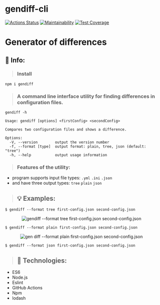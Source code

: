 # gendiff-cli

[![Actions Status](https://github.com/voitd/frontend-project-lvl2/workflows/GenDiff%20CI/badge.svg)](https://github.com/voitd/frontend-project-lvl2/actions?query=workflow%3A"GenDiff+CI")
[![Maintainability](https://api.codeclimate.com/v1/badges/bfc1d480366dd4e52f3e/maintainability)](https://codeclimate.com/github/voitd/frontend-project-lvl2/maintainability)
[![Test Coverage](https://api.codeclimate.com/v1/badges/bfc1d480366dd4e52f3e/test_coverage)](https://codeclimate.com/github/voitd/frontend-project-lvl2/test_coverage)

# Generator of differences

## :memo: Info:

> ### Install

`npm i gendiff`

> ### A command line interface utility for finding differences in configuration files.

```
gendiff -h

Usage: gendiff [options] <firstConfig> <secondConfig>

Compares two configuration files and shows a difference.

Options:
  -V, --version        output the version number
  -f, --format [type]  output format: plain, tree, json (default: "tree")
  -h, --help           output usage information

```

> ### Features of the utility:

- program supports input file types: `.yml` `.ini` `.json`
- and have three output types: `tree` `plain` `json`

> ## :bulb: Examples:

`$ gendiff --format tree first-config.json second-config.json`

<p align="center">
  <img alt="gendiff --format tree first-config.json second-config.json"  src="https://user-images.githubusercontent.com/60138143/80643490-d7d12680-8a70-11ea-9371-d39239c5ec6d.png">
</p>

`$ gendiff --format plain first-config.json second-config.json`

 <p align="center">
  <img alt="gen
diff
 --format plain first-config.json second-config.json"  src="https://user-images.githubusercontent.com/60138143/80643690-2bdc0b00-8a71-11ea-9e2c-a026173f351b.png">
</p>

`$ gendiff --format json first-config.json second-config.json`

> ## :hammer: Technologies:

- ES6
- Node.js
- Eslint
- GitHub Actions
- Npm
- lodash
